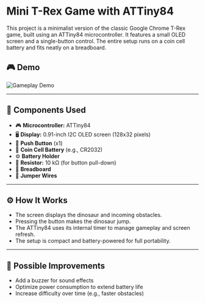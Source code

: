 # Mini T-Rex Game with ATTiny84

This project is a minimalist version of the classic Google Chrome T-Rex game, built using an ATTiny84 microcontroller. It features a small OLED screen and a single-button control. The entire setup runs on a coin cell battery and fits neatly on a breadboard.

## 🎮 Demo

![Gameplay Demo](assets/demo_trex.gif)

---

## 🔧 Components Used

- 🎮 **Microcontroller:** ATTiny84  
- 🖥️ **Display:** 0.91-inch I2C OLED screen (128x32 pixels)  
- 🔘 **Push Button** (x1)  
- 🔋 **Coin Cell Battery** (e.g., CR2032)  
- ⚙️ **Battery Holder**  
- 🔩 **Resistor:** 10 kΩ (for button pull-down)  
- 🧪 **Breadboard**  
- 🔌 **Jumper Wires**

---

## ⚙️ How It Works

- The screen displays the dinosaur and incoming obstacles.
- Pressing the button makes the dinosaur jump.
- The ATTiny84 uses its internal timer to manage gameplay and screen refresh.
- The setup is compact and battery-powered for full portability.

---

## 🚀 Possible Improvements

- Add a buzzer for sound effects  
- Optimize power consumption to extend battery life  
- Increase difficulty over time (e.g., faster obstacles)


